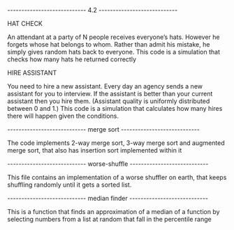 ---------------------------- 4.2 ----------------------------

HAT CHECK

An attendant at a party of N people receives everyone’s hats. 
However he forgets whose hat belongs to whom. 
Rather than admit his mistake, he simply gives random hats back to everyone.
This code is a simulation that checks how many hats he returned correctly

HIRE ASSISTANT

You need to hire a new assistant. Every day an agency sends a new assistant for you to interview. 
If the assistant is better than your current assistant then you hire them. 
(Assistant quality is uniformly distributed between 0 and 1.)
This code is a simulation that calculates how many hires there will happen given the conditions.


---------------------------- merge sort ----------------------------

The code implements 2-way merge sort, 3-way merge sort and augmented merge sort,
that also has insertion sort implemented within it


---------------------------- worse-shuffle ----------------------------

This file contains an implementation of a worse shuffler on earth, that keeps shuffling randomly until it gets 
a sorted list.

---------------------------- median finder ----------------------------

This is a function that finds an approximation of a median of a function by selecting numbers from a list at 
random that fall in the percentile range

